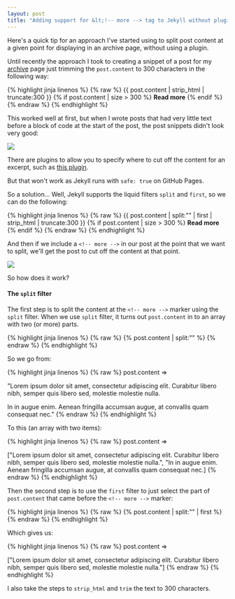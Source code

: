 ```yaml
---
layout: post
title: "Adding support for &lt;!-- more --> tag to Jekyll without plugins"
---
```

Here's a quick tip for an approach I've started using to split post content at a given point for displaying in an archive page, without using a plugin.

<!-- more -->

Until recently the approach I took to creating a snippet of a post for my [archive](/archive.html) page just trimming the `post.content` to 300 characters in the following way:

{% highlight jinja linenos %}
{% raw %}
{{ post.content | strip_html | truncate:300 }}
{% if post.content | size > 300 %}
    <strong>Read more</strong>
{% endif %}
{% endraw %}
{% endhighlight %}

This worked well at first, but when I wrote posts that had very little text before a block of code at the start of the post, the post snippets didn't look very good:

![](http://uk.omg.li/QyvY/by%20default%202013-08-23%20at%2015.33.41.png)

There are plugins to allow you to specify where to cut off the content for an excerpt, such as [this plugin](https://gist.github.com/stympy/986665).

But that won't work as Jekyll runs with `safe: true` on GitHub Pages.

So a solution... Well, Jekyll supports the liquid filters `split` and `first`, so we can do the following:

{% highlight jinja linenos %}
{% raw %}
{{ post.content | split:"<!-- more -->" | first | strip_html | truncate:300 }}
{% if post.content | size > 300 %}
    <strong>Read more</strong>
{% endif %}
{% endraw %}
{% endhighlight %}

And then if we include a `<!-- more -->` in our post at the point that we want to split, we'll get the post to cut off the content at that point.

![](http://uk.omg.li/Qzw3/by%20default%202013-08-23%20at%2015.45.23.png)

So how does it work?

#### The `split` filter

The first step is to split the content at the `<!-- more -->` marker using the `split` filter. When we use `split` filter, it turns out `post.content` in to an array with two (or more) parts.

{% highlight jinja linenos %}
{% raw %}
{% post.content | split:"<!-- more -->" %}
{% endraw %}
{% endhighlight %}

So we go from:

{% highlight jinja linenos %}
{% raw %}
post.content =>

"Lorem ipsum dolor sit amet, consectetur adipiscing elit. Curabitur libero nibh, semper quis libero sed, molestie molestie nulla.

<!-- more -->

In in augue enim. Aenean fringilla accumsan augue, at convallis quam consequat nec."
{% endraw %}
{% endhighlight %}

To this (an array with two items):

{% highlight jinja linenos %}
{% raw %}
post.content =>

["Lorem ipsum dolor sit amet, consectetur adipiscing elit. Curabitur libero nibh, semper quis libero sed, molestie molestie nulla.",
"In in augue enim. Aenean fringilla accumsan augue, at convallis quam consequat nec.]
{% endraw %}
{% endhighlight %}

Then the second step is to use the `first` filter to just select the part of `post.content` that came before the `<!-- more -->` marker:

{% highlight jinja linenos %}
{% raw %}
{% post.content | split:"<!-- more -->" | first %}
{% endraw %}
{% endhighlight %}

Which gives us:

{% highlight jinja linenos %}
{% raw %}
post.content =>

["Lorem ipsum dolor sit amet, consectetur adipiscing elit. Curabitur libero nibh, semper quis libero sed, molestie molestie nulla."]
{% endraw %}
{% endhighlight %}

I also take the steps to `strip_html` and `trim` the text to 300 characters.
